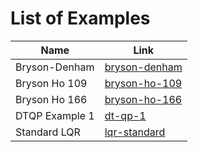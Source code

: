 # List of Examples

| Name | Link | 
| ---- | ---- |
| Bryson-Denham | [bryson-denham](bryson-denham/) |
| Bryson Ho 109 | [bryson-ho-109](bryson-ho-109/) |
| Bryson Ho 166 | [bryson-ho-166](bryson-ho-166/) |
| DTQP Example 1 | [dt-qp-1](dt-qp-1/) |
| Standard LQR | [lqr-standard](lqr-standard/) |


<!-- Something about DTQP_template.m -->